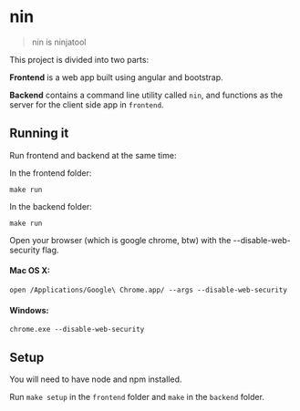 # nin

> nin is ninjatool

This project is divided into two parts:

**Frontend** is a web app built using angular and bootstrap.

**Backend** contains a command line utility called `nin`, and functions as the server for the client side app in `frontend`.

## Running it

Run frontend and backend at the same time:

In the frontend folder:

```
make run
````

In the backend folder:

```
make run
```

Open your browser (which is google chrome, btw) with the --disable-web-security flag.

#### Mac OS X:

```
open /Applications/Google\ Chrome.app/ --args --disable-web-security
```

#### Windows:

```
chrome.exe --disable-web-security
```

## Setup

You will need to have node and npm installed.

Run `make setup` in the `frontend` folder and `make` in the `backend` folder.
